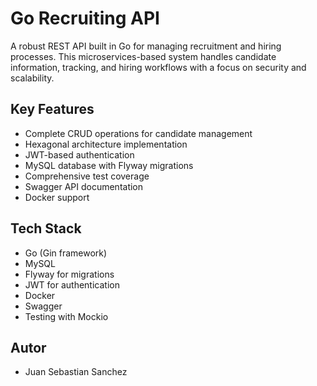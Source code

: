 # Go Recruiting API

A robust REST API built in Go for managing recruitment and hiring processes. This microservices-based system handles candidate information, tracking, and hiring workflows with a focus on security and scalability.

## Key Features
- Complete CRUD operations for candidate management
- Hexagonal architecture implementation
- JWT-based authentication
- MySQL database with Flyway migrations
- Comprehensive test coverage
- Swagger API documentation
- Docker support

## Tech Stack
- Go (Gin framework)
- MySQL
- Flyway for migrations
- JWT for authentication
- Docker
- Swagger
- Testing with Mockio

## Autor 

- Juan Sebastian Sanchez
